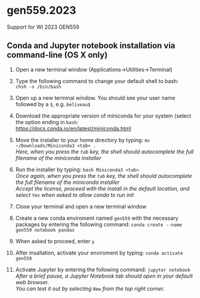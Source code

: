 # gen559.2023
Support for WI 2023 GEN559

## Conda and Jupyter notebook installation via command-line (OS X only)

1. Open a new terminal window (Applications->Utilities->Terminal) <br/>

2. Type the following command to change your default shell to bash:    <br/>
    ```chsh -s /bin/bash```  <br/>
    
3. Open up a new terminal window. You should see your user name followed by a `$`, e.g. `beliveau$` <br/>

4. Download the appropriate version of miniconda for your system (select the option ending in `bash`: https://docs.conda.io/en/latest/miniconda.html <br/>

5. Move the installer to your home directory by typing:
```mv ~/Downloads/Miniconda3 <tab> .``` <br/>
_Here, when you press the `tab` key, the shell should autocomplete the full filename of the miniconda installer_ <br/>

6. Run the installer by typing:
```bash Miniconda3 <tab>``` <br/>
_Once again, when you press the `tab` key, the shell should autocomplete the full filename of the miniconda installer_ <br/>
_Accept the license, proceed with the install in the default location, and select `Yes` when asked to allow conda to run init_ <br/>

7. Close your terminal and open a new terminal window <br/>

8. Create a new conda enviroment named `gen559` with the necessary packages by entering the following command:
```conda create --name gen559 notebook pandas``` <br/>

9. When asked to proceed, enter `y` <br/>

10. After insallation, activate your enviroment by typing:
```conda activate gen559``` <br/>

11. Activate Jupyter by entering the following command:
```jupyter notebook```  
_After a brief pause, a Jupyter Notebook tab should open in your default web browser._ <br/> 
_You can test it out by selecting `New` from the top right corner._
